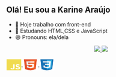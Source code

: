 ## Olá! Eu sou a Karine Araújo

- 🔭 Hoje trabalho com front-end
- 🌱 Estudando HTML,CSS e JavaScript
- 😄 Pronouns: ela/dela

<div align="center">
  <a href="https://github.com/imkarine197">
  <img height="180em" src="https://github-readme-stats.vercel.app/api?username=imkarine197&show_icons=false&theme=synthwave&include_all_commits=true&count_private=true"/>
  <img height="180em" src="https://github-readme-stats.vercel.app/api/top-langs/?username=imkarine197&layout=compact&langs_count=7&theme=synthwave"/>
</div>
<div style="display: inline_block"><br>
  <img align="center" alt="Rafa-Js" height="30" width="40" src="https://raw.githubusercontent.com/devicons/devicon/master/icons/javascript/javascript-plain.svg">
  <img align="center" alt="Rafa-HTML" height="30" width="40" src="https://raw.githubusercontent.com/devicons/devicon/master/icons/html5/html5-original.svg">
  <img align="center" alt="Rafa-CSS" height="30" width="40" src="https://raw.githubusercontent.com/devicons/devicon/master/icons/css3/css3-original.svg">
</div>
  
  ##

